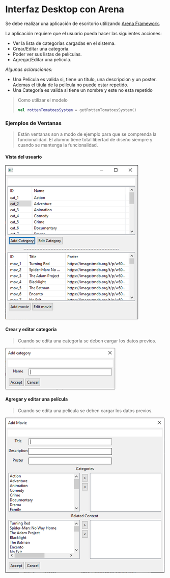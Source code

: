 # Interfaz Desktop con Arena

Se debe realizar una aplicación de escritorio utilizando [Arena Framework](http://arena.uqbar-project.org/).

La aplicación requiere que el usuario pueda hacer las siguientes acciones:
* Ver la lista de categorías cargadas en el sistema.
* Crear/Editar una categoría.
* Poder ver sus listas de películas.
* Agregar/Editar una película.

_Algunas aclaraciones:_
- Una Película es valida si, tiene un titulo, una descripcion y un poster. Ademas el titula de la película no puede estar repetido.
- Una Categoría es valida si tiene un nombre y este no esta repetido

> Como utilizar el modelo
>
> ```kotlin
> val rottenTomatoesSystem = getRottenTomatoesSystem()
> ```


### Ejemplos de Ventanas

> Están ventanas son a modo de ejemplo para que se comprenda la funcionalidad.
> El alumno tiene total libertad de diseño siempre y cuando se mantenga la funcionalidad.

#### Vista del usuario

![User List](img/user.PNG)

#### Crear y editar categoría

> Cuando se edita una categoría se deben cargar los datos previos.

![Agregar o editar una categoría](img/CrearEditarCategoria.PNG)

#### Agregar y editar una película

> Cuando se edita una película se deben cargar los datos previos.

![Agregar o editar una Película](img/CrearEditarPelicula.PNG)
